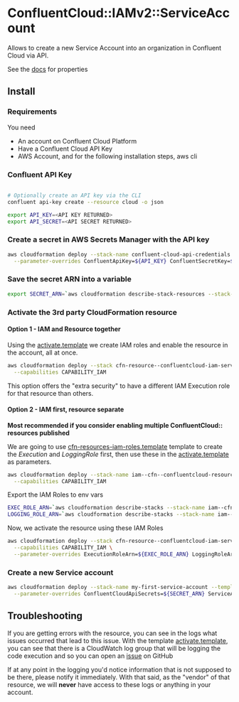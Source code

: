# ConfluentCloud::IAMv2::ServiceAccount

Allows to create a new Service Account into an organization in Confluent Cloud via API.

See the [docs](./docs/README.md) for properties


## Install

### Requirements

You need

* An account on Confluent Cloud Platform
* Have a Confluent Cloud API Key
* AWS Account, and for the following installation steps, aws cli

### Confluent API Key

```bash

# Optionally create an API key via the CLI
confluent api-key create --resource cloud -o json

export API_KEY=<API KEY RETURNED>
export API_SECRET=<API SECRET RETURNED>

```

### Create a secret in AWS Secrets Manager with the API key

```bash
aws cloudformation deploy --stack-name confluent-cloud-api-credentials --template confluent-secrets.template \
  --parameter-overrides ConfluentApiKey=${API_KEY} ConfluentSecretKey=${API_SECRET}
```

### Save the secret ARN into a variable

```bash
export SECRET_ARN=`aws cloudformation describe-stack-resources --stack-name confluent-cloud-api-credentials --logical-resource-id ConfluentSecret | jq -r .StackResources[0].PhysicalResourceId`
```

### Activate the 3rd party CloudFormation resource

#### Option 1 - IAM and Resource together

Using the [activate.template](activate.template) we create IAM roles and enable the resource in the account, all at once.

```bash
aws cloudformation deploy --stack cfn-resource--confluentcloud-iam-serviceaccount --template activate.template \
  --capabilities CAPABILITY_IAM
```

This option offers the "extra security" to have a different IAM Execution role for that resource than others.


#### Option 2 - IAM first, resource separate

**Most recommended if you consider enabling multiple ConfluentCloud:: resources published**

We are going to use [cfn-resources-iam-roles.template](cfn-resources-iam-roles.template) template to create the _Execution_
and _LoggingRole_ first, then use these in the [activate.template](activate.template) as parameters.

```bash
aws cloudformation deploy --stack-name iam--cfn--confluentcloud-resources --template cfn-resources-iam-roles.template \
  --capabilities CAPABILITY_IAM
```

Export the IAM Roles to env vars

```bash
EXEC_ROLE_ARN=`aws cloudformation describe-stacks --stack-name iam--cfn--confluentcloud-resources | jq -r '.Stacks[0].Outputs[] |  select(.OutputKey=="ExecutionRoleArn")' | jq -r .OutputValue`
LOGGING_ROLE_ARN=`aws cloudformation describe-stacks --stack-name iam--cfn--confluentcloud-resources | jq -r '.Stacks[0].Outputs[] |  select(.OutputKey=="CloudWatchRoleArn")' | jq -r .OutputValue`
```

Now, we activate the resource using these IAM Roles

```bash
aws cloudformation deploy --stack cfn-resource--confluentcloud-iam-serviceaccount --template activate.template \
  --capabilities CAPABILITY_IAM \
  --parameter-overrides ExecutionRoleArn=${EXEC_ROLE_ARN} LoggingRoleArn=${LOGGING_ROLE_ARN}
```

### Create a new Service account

```bash
aws cloudformation deploy --stack-name my-first-service-account --template resource-test.template \
  --parameter-overrides ConfluentCloudApiSecrets=${SECRET_ARN} ServiceAccountName=cfn-test-service-account
```

## Troubleshooting

If you are getting errors with the resource, you can see in the logs what issues occurred that lead to this issue.
With the template [activate.template](activate.template), you can see that there is a CloudWatch log group that
will be logging the code execution and so you can open an [issue](https://github.com/JohnPreston/aws-cfn-confluentcloud-iam-serviceaccount/issues) on GitHub

If at any point in the logging you'd notice information that is not supposed to be there, please notify it immediately.
With that said, as the "vendor" of that resource, we will **never** have access to these logs or anything in your account.
